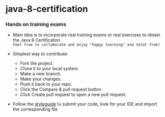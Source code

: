 # java-8-certification
### Hands on training exams
- Main idea is to incorporate real training exams or real exercises to obtain the Java 8 Certification  
`Feel free to collaborate and enjoy "happy learning" and total free!`  

- Simplest way to contribute:
  - Fork the project.
  - Clone it to your local system.
  - Make a new branch.
  - Make your changes.
  - Push it back to your repo.
  - Click the Compare & pull request button.
  - Click Create pull request to open a new pull request.

- Follow the [styleguide] tu submit your code, look for your IDE and import the corresponding file

[styleguide]:https://github.com/didorg/styleguide
